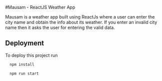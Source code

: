 
#Mausam - ReactJS Weather App

Mausam is a weather app built using ReactJs where a user can enter the city name and obtain the info about its weather.
If you enter an invalid city name then it asks the user for entering the valid data.




## Deployment

To deploy this project run

```bash
  npm install
```
```bash
  npm run start
```

